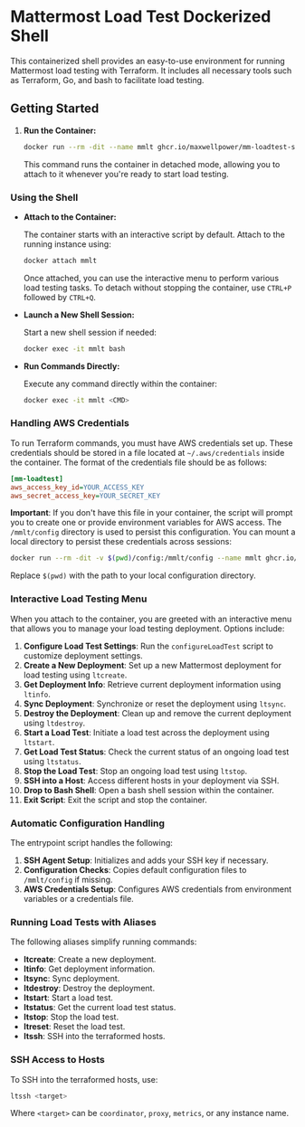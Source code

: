 # Mattermost Load Test Dockerized Shell

This containerized shell provides an easy-to-use environment for running Mattermost load testing with Terraform. It includes all necessary tools such as Terraform, Go, and bash to facilitate load testing.

## Getting Started

1. **Run the Container:**

   ```bash
   docker run --rm -dit --name mmlt ghcr.io/maxwellpower/mm-loadtest-shell
   ```

   This command runs the container in detached mode, allowing you to attach to it whenever you're ready to start load testing.

### Using the Shell

- **Attach to the Container:**

   The container starts with an interactive script by default. Attach to the running instance using:

   ```bash
   docker attach mmlt
   ```

   Once attached, you can use the interactive menu to perform various load testing tasks. To detach without stopping the container, use `CTRL+P` followed by `CTRL+Q`.

- **Launch a New Shell Session:**

   Start a new shell session if needed:

   ```bash
   docker exec -it mmlt bash
   ```

- **Run Commands Directly:**

   Execute any command directly within the container:

   ```bash
   docker exec -it mmlt <CMD>
   ```

### Handling AWS Credentials

To run Terraform commands, you must have AWS credentials set up. These credentials should be stored in a file located at `~/.aws/credentials` inside the container. The format of the credentials file should be as follows:

```ini
[mm-loadtest]
aws_access_key_id=YOUR_ACCESS_KEY
aws_secret_access_key=YOUR_SECRET_KEY
```

**Important**: If you don't have this file in your container, the script will prompt you to create one or provide environment variables for AWS access. The `/mmlt/config` directory is used to persist this configuration. You can mount a local directory to persist these credentials across sessions:

```bash
docker run --rm -dit -v $(pwd)/config:/mmlt/config --name mmlt ghcr.io/maxwellpower/mm-loadtest-shell
```

Replace `$(pwd)` with the path to your local configuration directory.

### Interactive Load Testing Menu

When you attach to the container, you are greeted with an interactive menu that allows you to manage your load testing deployment. Options include:

1. **Configure Load Test Settings**: Run the `configureLoadTest` script to customize deployment settings.
2. **Create a New Deployment**: Set up a new Mattermost deployment for load testing using `ltcreate`.
3. **Get Deployment Info**: Retrieve current deployment information using `ltinfo`.
4. **Sync Deployment**: Synchronize or reset the deployment using `ltsync`.
5. **Destroy the Deployment**: Clean up and remove the current deployment using `ltdestroy`.
6. **Start a Load Test**: Initiate a load test across the deployment using `ltstart`.
7. **Get Load Test Status**: Check the current status of an ongoing load test using `ltstatus`.
8. **Stop the Load Test**: Stop an ongoing load test using `ltstop`.
9. **SSH into a Host**: Access different hosts in your deployment via SSH.
10. **Drop to Bash Shell**: Open a bash shell session within the container.
11. **Exit Script**: Exit the script and stop the container.

### Automatic Configuration Handling

The entrypoint script handles the following:

1. **SSH Agent Setup**: Initializes and adds your SSH key if necessary.
2. **Configuration Checks**: Copies default configuration files to `/mmlt/config` if missing.
3. **AWS Credentials Setup**: Configures AWS credentials from environment variables or a credentials file.

### Running Load Tests with Aliases

The following aliases simplify running commands:

- **ltcreate**: Create a new deployment.
- **ltinfo**: Get deployment information.
- **ltsync**: Sync deployment.
- **ltdestroy**: Destroy the deployment.
- **ltstart**: Start a load test.
- **ltstatus**: Get the current load test status.
- **ltstop**: Stop the load test.
- **ltreset**: Reset the load test.
- **ltssh**: SSH into the terraformed hosts.

### SSH Access to Hosts

To SSH into the terraformed hosts, use:

```bash
ltssh <target>
```

Where `<target>` can be `coordinator`, `proxy`, `metrics`, or any instance name.
